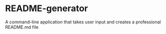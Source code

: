# README-generator
A command-line application that takes user input and creates a professional README.md file 
